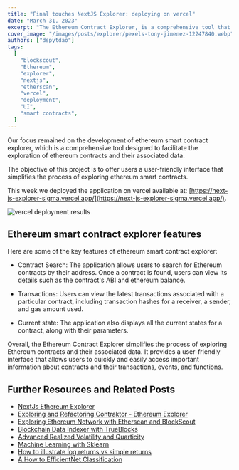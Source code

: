 ```yaml
---
title: "Final touches NextJS Explorer: deploying on vercel"
date: "March 31, 2023"
excerpt: "The Ethereum Contract Explorer, is a comprehensive tool that simplifies the process of exploring Ethereum contracts. This week we finnaly deployed it to vercel."
cover_image: "/images/posts/explorer/pexels-tony-jimenez-12247840.webp"
authors: ["dspytdao"]
tags:
  [
    "blockscout",
    "Ethereum",
    "explorer",
    "nextjs",
    "etherscan",
    "vercel",
    "deployment",
    "UI",
    "smart contracts",
  ]
---
```


Our focus remained on the development of ethereum smart contract explorer, which is a comprehensive tool designed to facilitate the exploration of ethereum contracts and their associated data.

The objective of this project is to offer users a user-friendly interface that simplifies the process of exploring ethereum smart contracts.

This week we deployed the application on vercel available at: [https://next-js-explorer-sigma.vercel.app/](https://next-js-explorer-sigma.vercel.app/).

![vercel deployment results](/images/posts/explorer/vercel8.webp)

## Ethereum smart contract explorer features

Here are some of the key features of ethereum smart contract explorer:

- Contract Search: The application allows users to search for Ethereum contracts by their address. Once a contract is found, users can view its details such as the contract's ABI and ethereum balance.

- Transactions: Users can view the latest transactions associated with a particular contract, including transaction hashes for a receiver, a sender, and gas amount used.

- Current state: The application also displays all the current states for a contract, along with their parameters.

Overall, the Ethereum Contract Explorer simplifies the process of exploring Ethereum contracts and their associated data. It provides a user-friendly interface that allows users to quickly and easily access important information about contracts and their transactions, events, and functions.

## Further Resources and Related Posts

- [NextJs Ethereum Explorer](https://github.com/Pfed-prog/NextJsExplorer)
- [Exploring and Refactoring Contraktor - Ethereum Explorer](https://dspyt.com/refactoring-contraktor)
- [Exploring Ethereum Network with Etherscan and BlockScout](https://dspyt.com/exploring-ethereum)
- [Blockchain Data Indexer with TrueBlocks](https://dspyt.com/blockchain-data-indexer-with-trueblocks)
- [Advanced Realized Volatility and Quarticity](https://dspyt.com/advanced-realized-volatility-and-quarticity)
- [Machine Learning with Sklearn](https://dspyt.com/machine-learning-time-series-temperature-data-modeling)
- [How to illustrate log returns vs simple returns](https://dspyt.com/simple-returns-log-return-and-volatility-simple-introduction)
- [A How to EfficientNet Classification](https://dspyt.com/efficientnet-classification)
